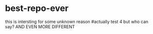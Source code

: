 # best-repo-ever

this is intersting for some unknown reason 
#actually test 4 but who can say?
AND EVEN MORE DIFFERENT


